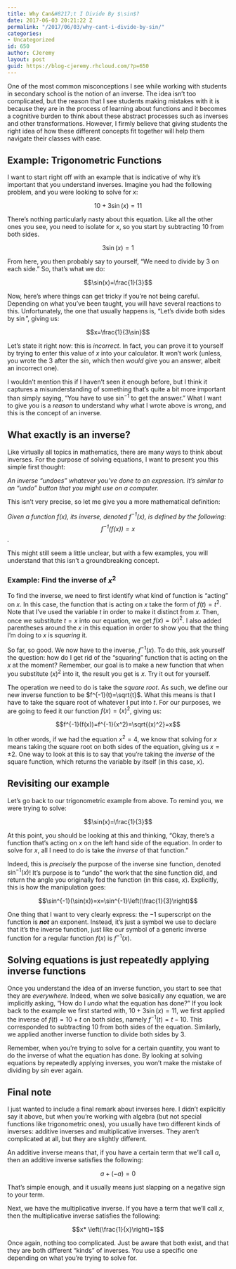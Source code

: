```yaml
---
title: Why Can&#8217;t I Divide By $\sin$?
date: 2017-06-03 20:21:22 Z
permalink: "/2017/06/03/why-cant-i-divide-by-sin/"
categories:
- Uncategorized
id: 650
author: CJeremy
layout: post
guid: https://blog-cjeremy.rhcloud.com/?p=650
---
```


One of the most common misconceptions I see while working with students in secondary school is the notion of an inverse. The idea isn&#8217;t too complicated, but the reason that I see students making mistakes with it is because they are in the process of learning about functions and it becomes a cognitive burden to think about these abstract processes such as inverses and other transformations. However, I firmly believe that giving students the right idea of how these different concepts fit together will help them navigate their classes with ease.

## Example: Trigonometric Functions

I want to start right off with an example that is indicative of why it&#8217;s important that you understand inverses. Imagine you had the following problem, and you were looking to solve for $x$:

$$10+3\sin(x) = 11$$

There&#8217;s nothing particularly nasty about this equation. Like all the other ones you see, you need to isolate for $x$, so you start by subtracting $10$ from both sides.

$$3\sin(x)=1$$

From here, you then probably say to yourself, &#8220;We need to divide by $3$ on each side.&#8221; So, that&#8217;s what we do:

$$\sin(x)=\frac{1}{3}$$

Now, here&#8217;s where things can get tricky if you&#8217;re not being careful. Depending on what you&#8217;ve been taught, you will have several reactions to this. Unfortunately, the one that usually happens is, &#8220;Let&#8217;s divide both sides by $\sin$&#8221;, giving us:

$$x=\frac{1}{3\sin}$$

Let&#8217;s state it right now: this is _incorrect_. In fact, you can prove it to yourself by trying to enter this value of $x$ into your calculator. It won&#8217;t work (unless, you wrote the $3$ after the $sin$, which then _would_ give you an answer, albeit an incorrect one).

I wouldn&#8217;t mention this if I haven&#8217;t seen it enough before, but I think it captures a misunderstanding of something that&#8217;s quite a bit more important than simply saying, &#8220;You have to use $\sin^{-1}$ to get the answer.&#8221; What I want to give you is a _reason_ to understand why what I wrote above is wrong, and this is the concept of an inverse.

## What exactly is an inverse?

Like virtually all topics in mathematics, there are many ways to think about inverses. For the purpose of solving equations, I want to present you this simple first thought:

_An inverse &#8220;undoes&#8221; whatever you&#8217;ve done to an expression. It&#8217;s similar to an &#8220;undo&#8221; button that you might use on a computer._

This isn&#8217;t very precise, so let me give you a more mathematical definition:

_Given a function $f(x)$, its inverse, denoted $f^{-1}(x)$, is defined by the following: $$f^{-1}(f(x))=x$$._

This might still seem a little unclear, but with a few examples, you will understand that this isn&#8217;t a groundbreaking concept.

### Example: Find the inverse of $x^2$

To find the inverse, we need to first identify what kind of function is &#8220;acting&#8221; on $x$. In this case, the function that is acting on $x$ take the form of $f(t)=t^2$. Note that I&#8217;ve used the variable $t$ in order to make it distinct from $x$. Then, once we substitute $t=x$ into our equation, we get $f(x)=(x)^2$. I also added parentheses around the $x$ in this equation in order to show you that the thing I&#8217;m doing to $x$ is _squaring_ it.

So far, so good. We now have to the inverse, $f^{-1}(x)$. To do this, ask yourself the question: how do I get rid of the &#8220;squaring&#8221; function that is acting on the $x$ at the moment? Remember, our goal is to make a new function that when you substitute $(x)^2$ into it, the result you get is $x$. Try it out for yourself.

The operation we need to do is take the _square root_. As such, we define our new inverse function to be $f^{-1}(t)=\sqrt{t}$. What this means is that I have to take the square root of whatever I put into $t$. For our purposes, we are going to feed it our function $f(x)=(x)^2$, giving us:

$$f^{-1}(f(x))=f^{-1}(x^2)=\sqrt{(x)^2}=x$$

In other words, if we had the equation $x^2=4$, we know that solving for $x$ means taking the square root on both sides of the equation, giving us $x=\pm 2$. One way to look at this is to say that you&#8217;re taking the _inverse_ of the square function, which returns the variable by itself (in this case, $x$).

## Revisiting our example

Let&#8217;s go back to our trigonometric example from above. To remind you, we were trying to solve:

$$\sin(x)=\frac{1}{3}$$

At this point, you should be looking at this and thinking, &#8220;Okay, there&#8217;s a function that&#8217;s acting on $x$ on the left hand side of the equation. In order to solve for $x$, all I need to do is take the _inverse_ of that function.&#8221;

Indeed, this is _precisely_ the purpose of the inverse sine function, denoted $\sin^{-1}(x)$! It&#8217;s purpose is to &#8220;undo&#8221; the work that the sine function did, and return the angle you originally fed the function (in this case, $x$). Explicitly, this is how the manipulation goes:

$$\sin^{-1}(\sin(x))=x=\sin^{-1}\left(\frac{1}{3}\right)$$

One thing that I want to very clearly express: the $-1$ superscript on the function is **_not_** an exponent. Instead, it&#8217;s just a symbol we use to declare that it&#8217;s the inverse function, just like our symbol of a generic inverse function for a regular function $f(x)$ is $f^{-1}(x)$.

## Solving equations is just repeatedly applying inverse functions

Once you understand the idea of an inverse function, you start to see that they are _everywhere_. Indeed, when we solve basically any equation, we are implicitly asking, &#8220;How do I _undo_ what the equation has done?&#8221; If you look back to the example we first started with, $10+3\sin(x) = 11$, we first applied the inverse of $f(t)=10+t$ on both sides, namely $f^{-1}(t)=t-10$. This corresponded to subtracting $10$ from both sides of the equation. Similarly, we applied another inverse function to divide both sides by $3$.

Remember, when you&#8217;re trying to solve for a certain quantity, you want to do the inverse of what the equation has done. By looking at solving equations by repeatedly applying inverses, you won&#8217;t make the mistake of dividing by $sin$ ever again.

## Final note

I just wanted to include a final remark about inverses here. I didn&#8217;t explicitly say it above, but when you&#8217;re working with algebra (but not special functions like trigonometric ones), you usually have two different kinds of inverses: additive inverses and multiplicative inverses. They aren&#8217;t complicated at all, but they are slightly different.

An additive inverse means that, if you have a certain term that we&#8217;ll call $a$, then an additive inverse satisfies the following:

$$a+(-a) = 0$$

That&#8217;s simple enough, and it usually means just slapping on a negative sign to your term.

Next, we have the multiplicative inverse. If you have a term that we&#8217;ll call $x$, then the multiplicative inverse satisfies the following:

$$x* \left(\frac{1}{x}\right)=1$$

Once again, nothing too complicated. Just be aware that both exist, and that they are both different &#8220;kinds&#8221; of inverses. You use a specific one depending on what you&#8217;re trying to solve for.
